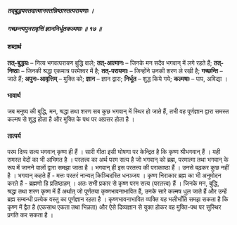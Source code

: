 ##### तद्बुद्धयस्तदात्मानस्तन्निष्ठास्तत्परायणाः ।
##### गच्छन्त्यपुनरावृत्तिं ज्ञाननिर्धूतकल्मषाः ॥ १७ ॥

#### शब्दार्थ

**तत्-बुद्धयः** – नित्य भगवत्परायण बुद्धि वाले; **तत्-आत्मानः** – जिनके मन सदैव भगवान् में लगे रहते हैं; **तत्-निष्ठाः** – जिनकी  श्रद्धा एकमात्र परमेश्वर में है; **तत्-परायणाः** – जिन्होंने उनकी शरण ले  रखी है; **गच्छन्ति** – जाते हैं; **अपुनः-आवृत्तिम्** – मुक्ति को; **ज्ञान** – ज्ञान  द्वारा; **निर्धूत** – शुद्ध किये गये; **कल्मषाः** – पाप, अविद्या ।

#### भावार्थ

जब मनुष्य की बुद्धि, मन, श्रद्धा तथा शरण सब कुछ भगवान् में स्थिर हो जाते हैं, तभी वह पूर्णज्ञान द्वारा समस्त कल्मष से शुद्ध होता है और मुक्ति के पथ पर अग्रसर होता है ।

#### तात्पर्य

परम दिव्य सत्य भगवान् कृष्ण ही हैं । सारी गीता इसी घोषणा पर केन्द्रित है कि कृष्ण श्रीभगवान् हैं । यही समस्त वेदों का भी अभिमत है । परतत्त्व का अर्थ परम सत्य है जो भगवान् को ब्रह्म, परमात्मा तथा भगवान् के रूप में जानने वालों द्वारा समझा जाता है । भगवान् ही इस परतत्त्व की पराकाष्ठा हैं । उनसे बढ़कर कुछ नहीं है । भगवान् कहते हैं - मत्तः परतरं नान्यत् किञ्चिदस्ति धनञ्जय । कृष्ण निराकार ब्रह्म का भी अनुमोदन करते हैं - ब्रह्मणो हि प्रतिष्ठाहम् । अतः सभी प्रकार से कृष्ण परम सत्य (परतत्त्व) हैं । जिनके मन, बुद्धि, श्रद्धा तथा शरण कृष्ण में हैं अर्थात् जो पूर्णतया कृष्णभावनाभावित हैं, उनके सारे कल्मष धुल जाते हैं और उन्हें ब्रह्म सम्बन्धी प्रत्येक वस्तु का पूर्णज्ञान रहता है । कृष्णभावनाभावित व्यक्ति यह भलीभाँति समझ सकता है कि कृष्ण में द्वैत है (एकसाथ एकता तथा भिन्नता) और ऐसे दिव्यज्ञान से युक्त होकर वह मुक्ति-पथ पर सुस्थिर प्रगति कर सकता है ।